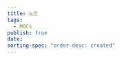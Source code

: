 ```yaml
---
title: 노트
tags:
  - MOCs
publish: true
date: 
sorting-spec: "order-desc: created"
---
```


```folder-index-content

```

